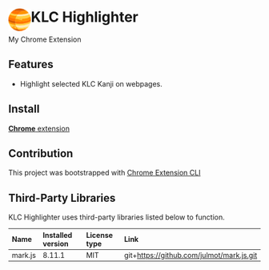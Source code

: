# <img src="public/icons/icon_48.png" width="45" align="left"> KLC Highlighter

My Chrome Extension

## Features

- Highlight selected KLC Kanji on webpages.

## Install

[**Chrome** extension]() <!-- TODO: Add chrome extension link inside parenthesis -->

## Contribution

This project was bootstrapped with [Chrome Extension CLI](https://github.com/dutiyesh/chrome-extension-cli)

## Third-Party Libraries

KLC Highlighter uses third-party libraries listed below to function.

<!-- The following table is generated using the command `npm run license-report:markdown`. -->

| Name    | Installed version | License type | Link                                      |
| :------ | :---------------- | :----------- | :---------------------------------------- |
| mark.js | 8.11.1            | MIT          | git+https://github.com/julmot/mark.js.git |
